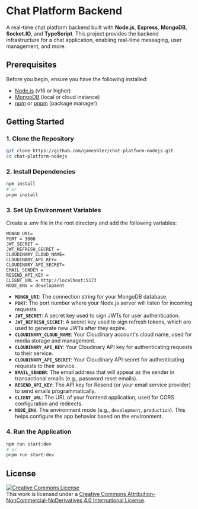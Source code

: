 # Chat Platform Backend

A real-time chat platform backend built with **Node.js**, **Express**, **MongoDB**, **Socket.IO**, and **TypeScript**. This project provides the backend infrastructure for a chat application, enabling real-time messaging, user management, and more.

## Prerequisites

Before you begin, ensure you have the following installed:

- [Node.js](https://nodejs.org/) (v16 or higher)
- [MongoDB](https://www.mongodb.com/) (local or cloud instance)
- [npm](https://www.npmjs.com/) or [pnpm](https://pnpm.io/) (package manager)

## Getting Started

### 1. Clone the Repository

```bash
git clone https://github.com/gameshler/chat-platform-nodejs.git
cd chat-platform-nodejs
```

### 2. Install Dependencies

```bash
npm install
# or
pnpm install
```

### 3. Set Up Environment Variables

Create a .env file in the root directory and add the following variables:

```
MONGO_URI=
PORT = 3000
JWT_SECRET =
JWT_REFRESH_SECRET =
CLOUDINARY_CLOUD_NAME=
CLOUDINARY_API_KEY=
CLOUDINARY_API_SECRET=
EMAIL_SENDER =
RESEND_API_KEY =
CLIENT_URL = http://localhost:5173
NODE_ENV = development

```

- **`MONGO_URI`**: The connection string for your MongoDB database.
- **`PORT`**: The port number where your Node.js server will listen for incoming requests.
- **`JWT_SECRET`**: A secret key used to sign JWTs for user authentication.
- **`JWT_REFRESH_SECRET`**: A secret key used to sign refresh tokens, which are used to generate new JWTs after they expire.
- **`CLOUDINARY_CLOUD_NAME`**: Your Cloudinary account's cloud name, used for media storage and management.
- **`CLOUDINARY_API_KEY`**: Your Cloudinary API key for authenticating requests to their service.
- **`CLOUDINARY_API_SECRET`**: Your Cloudinary API secret for authenticating requests to their service.
- **`EMAIL_SENDER`**: The email address that will appear as the sender in transactional emails (e.g., password reset emails).
- **`RESEND_API_KEY`**: The API key for Resend (or your email service provider) to send emails programmatically.
- **`CLIENT_URL`**: The URL of your frontend application, used for CORS configuration and redirects.
- **`NODE_ENV`**: The environment mode (e.g., `development`, `production`). This helps configure the app behavior based on the environment.

### 4. Run the Application

```bash
npm run start:dev
# or
pnpm run start:dev
```

## License

<a rel="license" href="http://creativecommons.org/licenses/by-nc-nd/4.0/"><img alt="Creative Commons License" style="border-width:0" src="https://i.creativecommons.org/l/by-nc-nd/4.0/88x31.png" /></a><br />This work is licensed under a <a rel="license" href="http://creativecommons.org/licenses/by-nc-nd/4.0/">Creative Commons Attribution-NonCommercial-NoDerivatives 4.0 International License</a>.
